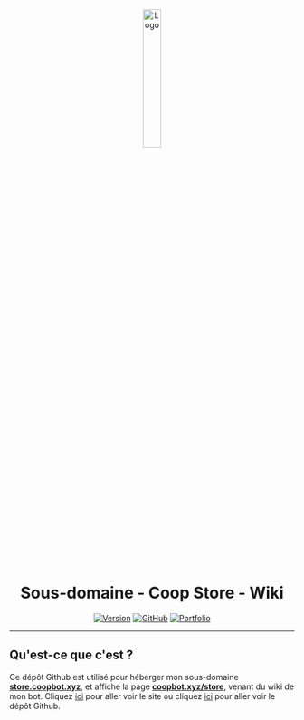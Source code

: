 <div align="center">
  <a href="https://store.coopbot.xyz"><img src="https://coopbot.xyz/images/coopbot.png" alt="Logo" width="25%" height="auto"></a>

  # Sous-domaine - Coop Store - Wiki
  [![Version](https://img.shields.io/badge/Version%20:-v1.0-6479ee?labelColor=23272A)](https://store.coopbot.xyz)
  [![GitHub](https://img.shields.io/badge/20syldev-333333?logo=Github&logoColor=white)](https://github.com/20syldev)
  [![Portfolio](https://img.shields.io/badge//doc&#8722;coopbot-3857ab)](https://github.com/20syldev/doc-coopbot)
</div>

---

## Qu'est-ce que c'est ?
Ce dépôt Github est utilisé pour héberger mon sous-domaine **[store.coopbot.xyz](https://store.coopbot.xyz)**, et affiche la page **[coopbot.xyz/store](https://coopbot.xyz/store)**, venant du wiki de mon bot.
Cliquez [ici](https://coopbot.xyz) pour aller voir le site ou cliquez [ici](https://github.com/20syldev/doc-coopbot) pour aller voir le dépôt Github.
